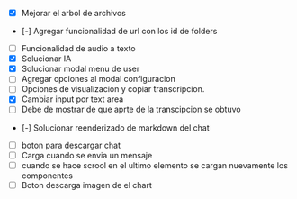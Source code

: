 - [x] Mejorar el arbol de archivos
- [-] Agregar funcionalidad de url con los id de folders
- [ ] Funcionalidad de audio a texto
- [x] Solucionar IA
- [x] Solucionar modal menu de user
- [ ] Agregar opciones al modal configuracion
- [ ] Opciones de visualizacion y copiar transcripcion.
- [x] Cambiar input por text area
- [ ] Debe de mostrar de que aprte de la transcipcion se obtuvo
- [-] Solucionar reenderizado de markdown del chat
- [ ] boton para descargar chat
- [ ] Carga cuando se envia un mensaje
- [ ] cuando se hace scrool en el ultimo elemento se cargan nuevamente los componentes
- [ ] Boton descarga imagen de el chart
